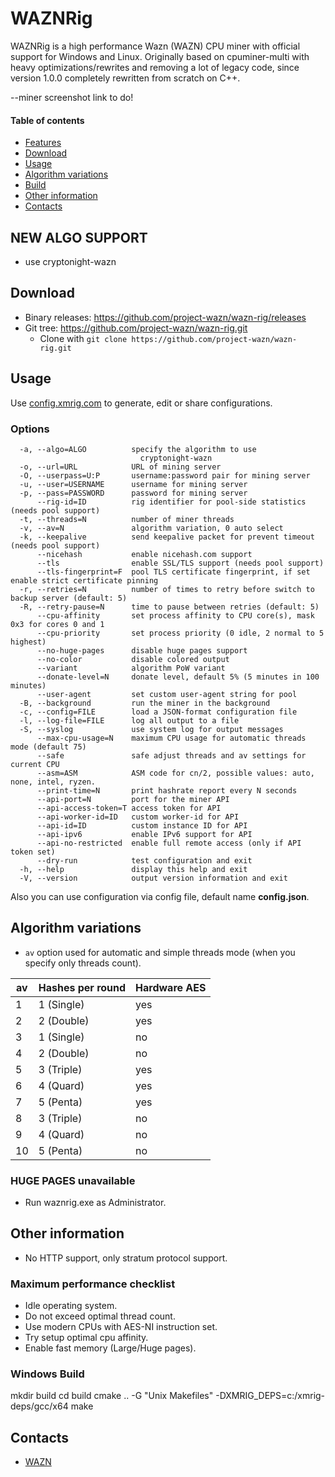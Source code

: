 # WAZNRig

WAZNRig is a high performance Wazn (WAZN) CPU miner with official support for Windows and Linux.
Originally based on cpuminer-multi with heavy optimizations/rewrites and removing a lot of legacy code, since version 1.0.0 completely rewritten from scratch on C++.

--miner screenshot link to do!

#### Table of contents
* [Features](#features)
* [Download](#download)
* [Usage](#usage)
* [Algorithm variations](#algorithm-variations)
* [Build](https://github.com/project-wazn/wazn-rig)
* [Other information](#other-information)
* [Contacts](#contacts)

## NEW ALGO SUPPORT
* use cryptonight-wazn

## Download
* Binary releases: https://github.com/project-wazn/wazn-rig/releases
* Git tree: https://github.com/project-wazn/wazn-rig.git
  * Clone with `git clone https://github.com/project-wazn/wazn-rig.git`

## Usage
Use [config.xmrig.com](https://config.xmrig.com/xmrig) to generate, edit or share configurations.

### Options
```
  -a, --algo=ALGO          specify the algorithm to use
                             cryptonight-wazn
  -o, --url=URL            URL of mining server
  -O, --userpass=U:P       username:password pair for mining server
  -u, --user=USERNAME      username for mining server
  -p, --pass=PASSWORD      password for mining server
      --rig-id=ID          rig identifier for pool-side statistics (needs pool support)
  -t, --threads=N          number of miner threads
  -v, --av=N               algorithm variation, 0 auto select
  -k, --keepalive          send keepalive packet for prevent timeout (needs pool support)
      --nicehash           enable nicehash.com support
      --tls                enable SSL/TLS support (needs pool support)
      --tls-fingerprint=F  pool TLS certificate fingerprint, if set enable strict certificate pinning
  -r, --retries=N          number of times to retry before switch to backup server (default: 5)
  -R, --retry-pause=N      time to pause between retries (default: 5)
      --cpu-affinity       set process affinity to CPU core(s), mask 0x3 for cores 0 and 1
      --cpu-priority       set process priority (0 idle, 2 normal to 5 highest)
      --no-huge-pages      disable huge pages support
      --no-color           disable colored output
      --variant            algorithm PoW variant
      --donate-level=N     donate level, default 5% (5 minutes in 100 minutes)
      --user-agent         set custom user-agent string for pool
  -B, --background         run the miner in the background
  -c, --config=FILE        load a JSON-format configuration file
  -l, --log-file=FILE      log all output to a file
  -S, --syslog             use system log for output messages
      --max-cpu-usage=N    maximum CPU usage for automatic threads mode (default 75)
      --safe               safe adjust threads and av settings for current CPU
      --asm=ASM            ASM code for cn/2, possible values: auto, none, intel, ryzen.
      --print-time=N       print hashrate report every N seconds
      --api-port=N         port for the miner API
      --api-access-token=T access token for API
      --api-worker-id=ID   custom worker-id for API
      --api-id=ID          custom instance ID for API
      --api-ipv6           enable IPv6 support for API
      --api-no-restricted  enable full remote access (only if API token set)
      --dry-run            test configuration and exit
  -h, --help               display this help and exit
  -V, --version            output version information and exit
```

Also you can use configuration via config file, default name **config.json**.

## Algorithm variations

- `av` option used for automatic and simple threads mode (when you specify only threads count).

| av | Hashes per round | Hardware AES |
|----|------------------|--------------|
| 1  | 1 (Single)       | yes          |
| 2  | 2 (Double)       | yes          |
| 3  | 1 (Single)       | no           |
| 4  | 2 (Double)       | no           |
| 5  | 3 (Triple)       | yes          |
| 6  | 4 (Quard)        | yes          |
| 7  | 5 (Penta)        | yes          |
| 8  | 3 (Triple)       | no           |
| 9  | 4 (Quard)        | no           |
| 10 | 5 (Penta)        | no           |

### HUGE PAGES unavailable
* Run waznrig.exe as Administrator.

## Other information
* No HTTP support, only stratum protocol support.

### Maximum performance checklist
* Idle operating system.
* Do not exceed optimal thread count.
* Use modern CPUs with AES-NI instruction set.
* Try setup optimal cpu affinity.
* Enable fast memory (Large/Huge pages).

### Windows Build
mkdir build
cd build
cmake .. -G "Unix Makefiles" -DXMRIG_DEPS=c:/xmrig-deps/gcc/x64
make


## Contacts
* [WAZN](link)

